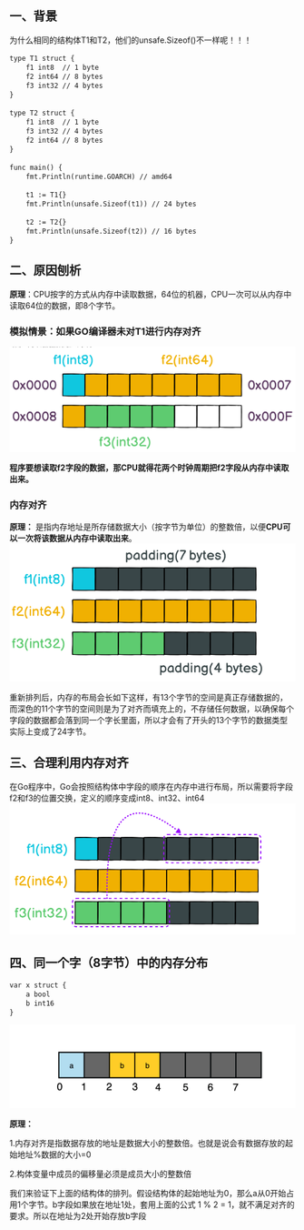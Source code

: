 ## 一、背景

为什么相同的结构体T1和T2，他们的unsafe.Sizeof()不一样呢！！！

```golang
type T1 struct {
    f1 int8  // 1 byte
    f2 int64 // 8 bytes
    f3 int32 // 4 bytes
}

type T2 struct {
    f1 int8  // 1 byte
    f3 int32 // 4 bytes
    f2 int64 // 8 bytes
}

func main() {
    fmt.Println(runtime.GOARCH) // amd64

    t1 := T1{}
    fmt.Println(unsafe.Sizeof(t1)) // 24 bytes

    t2 := T2{}
    fmt.Println(unsafe.Sizeof(t2)) // 16 bytes
}
```

## 二、原因刨析

**原理**：CPU按字的方式从内存中读取数据，64位的机器，CPU一次可以从内存中读取64位的数据，即8个字节。

### 模拟情景：如果GO编译器未对T1进行内存对齐

![内存未对齐](img/内存未对齐.png)


**程序要想读取f2字段的数据，那CPU就得花两个时钟周期把f2字段从内存中读取出来。**

### 内存对齐

**原理：** 是指内存地址是所存储数据大小（按字节为单位）的整数倍，以便**CPU可以一次将该数据从内存中读取出来**。
![内存对齐](img/内存对齐.png)

重新排列后，内存的布局会长如下这样，有13个字节的空间是真正存储数据的，而深色的11个字节的空间则是为了对齐而填充上的，不存储任何数据，以确保每个字段的数据都会落到同一个字长里面，所以才会有了开头的13个字节的数据类型实际上变成了24字节。

## 三、合理利用内存对齐

在Go程序中，Go会按照结构体中字段的顺序在内存中进行布局，所以需要将字段f2和f3的位置交换，定义的顺序变成int8、int32、int64
![内存对齐](img/内存填充.png)

## 四、同一个字（8字节）中的内存分布

```golang
var x struct {
    a bool
    b int16
}
```

![同一个字中的内存分布](img/同一个字中的内存分布.png)

**原理：**

1.内存对齐是指数据存放的地址是数据大小的整数倍。也就是说会有数据存放的起始地址%数据的大小=0

2.构体变量中成员的偏移量必须是成员大小的整数倍

我们来验证下上面的结构体的排列。假设结构体的起始地址为0，那么a从0开始占用1个字节。b字段如果放在地址1处，套用上面的公式 1 % 2 = 1，就不满足对齐的要求。所以在地址为2处开始存放b字段
